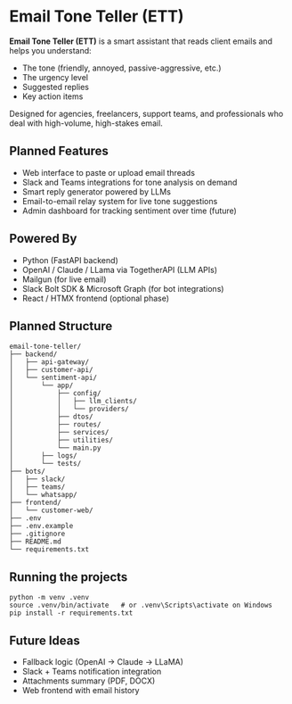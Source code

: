 
# Email Tone Teller (ETT)

**Email Tone Teller (ETT)** is a smart assistant that reads client emails and helps you understand:
- The tone (friendly, annoyed, passive-aggressive, etc.)
- The urgency level
- Suggested replies
- Key action items

Designed for agencies, freelancers, support teams, and professionals who deal with high-volume, high-stakes email.

## Planned Features

- Web interface to paste or upload email threads
- Slack and Teams integrations for tone analysis on demand
- Smart reply generator powered by LLMs
- Email-to-email relay system for live tone suggestions
- Admin dashboard for tracking sentiment over time (future)

## Powered By

- Python (FastAPI backend)
- OpenAI / Claude / LLama via TogetherAPI (LLM APIs)
- Mailgun (for live email)
- Slack Bolt SDK & Microsoft Graph (for bot integrations)
- React / HTMX frontend (optional phase)

## Planned Structure

```
email-tone-teller/
├── backend/
│   ├── api-gateway/
│   ├── customer-api/
│   └── sentiment-api/
│       └── app/
│           ├── config/
│           │   ├── llm_clients/
│           │   └── providers/
│           ├── dtos/
│           ├── routes/
│           ├── services/
│           ├── utilities/
│           └── main.py
│       ├── logs/
│       └── tests/
├── bots/
│   ├── slack/
│   ├── teams/
│   └── whatsapp/
├── frontend/
│   └── customer-web/
├── .env
├── .env.example
├── .gitignore
├── README.md
└── requirements.txt

```
## Running the projects
```
python -m venv .venv
source .venv/bin/activate   # or .venv\Scripts\activate on Windows
pip install -r requirements.txt
```

## Future Ideas
- Fallback logic (OpenAI → Claude → LLaMA)
- Slack + Teams notification integration
- Attachments summary (PDF, DOCX)
- Web frontend with email history
